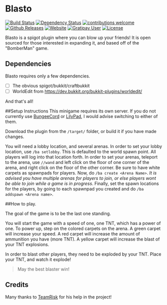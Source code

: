 # Blasto 
[![Build Status](https://travis-ci.org/jsutaria/Blasto.svg?branch=master)](https://travis-ci.org/jsutaria/Blasto)   [![Dependency Status](https://www.versioneye.com/user/projects/582a6ba8c4039300419c5d81/badge.svg?style=flat)](https://www.versioneye.com/user/projects/582a6ba8c4039300419c5d81)   [![contributions welcome](https://img.shields.io/badge/contributions-welcome-brightgreen.svg?style=flat)](https://github.com/jsutaria/Blasto/issues)  [![Github Releases](https://img.shields.io/github/downloads/jsutaria/Blasto/latest/total.svg)](https://github.com/jsutaria/Blasto/archive/master.zip) [![Website](https://img.shields.io/website-up-down-brightgreen-red/http/jainilsutaria.com.svg)](http://www.jainilsutaria.com) [![Gratipay User](https://img.shields.io/gratipay/user/jsutaria.svg)](https://gratipay.com/~jsutaria/) [![License](https://img.shields.io/badge/license-MIT-blue.svg)](https://github.com/jsutaria/Blasto/blob/master/LICENSE)

Blasto is a spigot plugin where you can blow up your friends! It is open sourced for those interested in expanding it, and based off of the "BomberMan" game.

## Dependencies
Blasto requires only a few dependencies.
* [ ] The obvious spigot/bukkit/craftbukkit
* [ ] WorldEdit from https://dev.bukkit.org/bukkit-plugins/worldedit/

And that's all!

##Setup Instructions
This minigame requires its own server. If you do not currently use [BungeeCord](https://www.spigotmc.org/wiki/bungeecord/) or [LilyPad](http://www.lilypadmc.org), I would advise switching to either of them.

Download the plugin from the `/target/` folder, or build it if you have made changes.

You will need a lobby location, and several arenas. In order to set your lobby location, use `/ba setlobby`. This is defaulted to the world spawn point. All players will log into that location forth. In order to set your arenas, teleport to the arena, use `//wand` and left click on the floor of one corner of the arena, and right click on the floor of the other corner. Be sure to have white carpets as spawnpads for players. Now, do `/ba create <Arena Name>`. *It is advised you have multiple arenas for players to join, or else players wont be able to join while a game is in progress*. Finally, set the spawn locations for the players, by going to each spawnpad you created and do `/ba addspawn <Arena name>`.

##How to play.

The goal of the game is to be the last one standing.

You will start the game with a speed of one, one TNT, which has a power of one. To power up, step on the colored carpets on the arena. A green carpet will increase your speed. A red carpet will increase the amount of ammunition you have (more TNT). A yellow carpet will increase the blast of your TNT explosions.

In order to blast other players, they need to be exploded by your TNT. Place your TNT, and watch it explode!

>May the best blaster win!

## Credits
Many thanks to [TeamRisk](http://github.com/teamrisk) for his help in the project!
